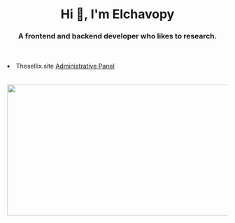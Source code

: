 <h1 align="center">Hi 👋, I'm Elchavopy</h1>
<h3 align="center">A frontend and backend developer who likes to research.</h3><br><br>
<a href="https://github.com/Vparonline/"> <!--
  <p align=center>
    <img src="https://github-widgetbox.vercel.app/api/profile?username=Vparonline&data=followers,repositories,stars,commits&" alt="">
  </p> -->
</a>
<li> Thesellix.site  <a href="https://thesellix.site/">Administrative Panel</a></li>
<br><br>

<center>
<img src="https://lanyard-profile-readme.vercel.app/api/1067476859933179954?hideDiscrim=true&idleMessage=Probably%20doing%20something%20else..." width="600" height="300">
</center>

